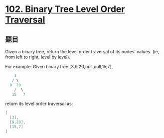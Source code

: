 # [102. Binary Tree Level Order Traversal](https://leetcode.com/problems/binary-tree-level-order-traversal/)

## 题目


Given a binary tree, return the level order traversal of its nodes' values. (ie, from left to right, level by level).

For example:
Given binary tree [3,9,20,null,null,15,7],

```c
    3
   / \
  9  20
    /  \
   15   7
```

return its level order traversal as:

```c
[
  [3],
  [9,20],
  [15,7]
]
```

